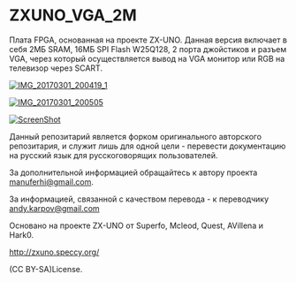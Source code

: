 # ZXUNO_VGA_2M
Плата FPGA, основанная на проекте ZX-UNO. Данная версия включает в себя 2МБ SRAM, 16МБ SPI Flash W25Q128, 2 порта джойстиков и разъем VGA, через который осуществляется вывод на VGA монитор или RGB на телевизор через SCART.

<a href='https://postimg.org/image/sw6gj6j73/' target='_blank'><img src='https://s19.postimg.org/g4saco9f7/IMG_20170301_200419_1.jpg' border='0' alt='IMG_20170301_200419_1'/><br />

<a href='https://postimg.org/image/rfdy471kf/' target='_blank'><img src='https://s19.postimg.org/q0cdfh0hf/IMG_20170301_200505.jpg' border='0' alt='IMG_20170301_200505'/><br />

[![ScreenShot](https://s19.postimg.org/hzy2qzjjn/Captura.png)](https://youtu.be/28F_K5LQUUY)

Данный репозитарий является форком оригинального авторского репозитария, и служит лишь для одной цели - перевести документацию на русский язык для русскоговорящих пользователей.

За дополнительной информацией обращайтесь к автору проекта manuferhi@gmail.com.

За информацией, связанной с качеством перевода - к переводчику andy.karpov@gmail.com

Основано на проекте ZX-UNO от Superfo, Mcleod, Quest, AVillena и Hark0.

http://zxuno.speccy.org/

(CC BY-SA)License.
